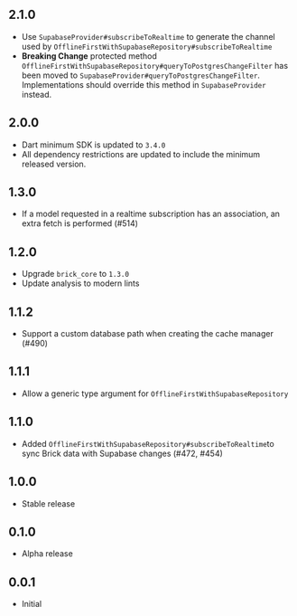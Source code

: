 ## 2.1.0

- Use `SupabaseProvider#subscribeToRealtime` to generate the channel used by `OfflineFirstWithSupabaseRepository#subscribeToRealtime`
- **Breaking Change** protected method `OfflineFirstWithSupabaseRepository#queryToPostgresChangeFilter` has been moved to `SupabaseProvider#queryToPostgresChangeFilter`. Implementations should override this method in `SupabaseProvider` instead.

## 2.0.0

- Dart minimum SDK is updated to `3.4.0`
- All dependency restrictions are updated to include the minimum released version.

## 1.3.0

- If a model requested in a realtime subscription has an association, an extra fetch is performed (#514)

## 1.2.0

- Upgrade `brick_core` to `1.3.0`
- Update analysis to modern lints

## 1.1.2

- Support a custom database path when creating the cache manager (#490)

## 1.1.1

- Allow a generic type argument for `OfflineFirstWithSupabaseRepository`

## 1.1.0

- Added `OfflineFirstWithSupabaseRepository#subscribeToRealtime`to sync Brick data with Supabase changes (#472, #454)

## 1.0.0

- Stable release

## 0.1.0

- Alpha release

## 0.0.1

- Initial
